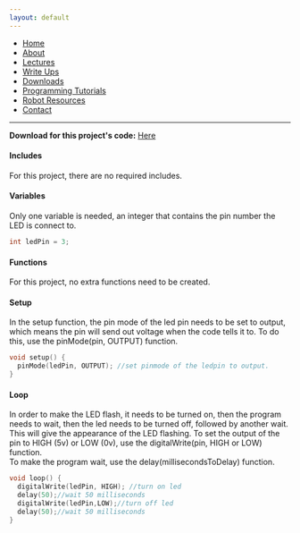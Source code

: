 ```yaml
---
layout: default
---
```

* [Home](../../index.md)
* [About](../About.md)       
* [Lectures](../Lectures.md)
* [Write Ups](../Write_Ups.md)
* [Downloads](../Downloads.md)
* [Programming Tutorials](../Programming_Tutorials.md)
* [Robot Resources](../Robot_Resources.md)
* [Contact](../Contact.md)

* * *

**Download for this project's code:** [Here](https://goo.gl/9HeVAP)  

#### Includes
For this project, there are no required includes.  
#### Variables
Only one variable is needed, an integer that contains the pin number the LED is connect to.  
```c++
int ledPin = 3;
```
#### Functions
For this project, no extra functions need to be created.
#### Setup
In the setup function, the pin mode of the led pin needs to be set to output, which means the pin will send out voltage when the code tells it to. To do this, use the pinMode(pin, OUTPUT) function.
```c++
void setup() {
  pinMode(ledPin, OUTPUT); //set pinmode of the ledpin to output.
}
```
#### Loop
In order to make the LED flash, it needs to be turned on, then the program needs to wait, then the led needs to be turned off, followed by another wait.  
This will give the appearance of the LED flashing. To set the output of the pin to HIGH (5v) or LOW (0v), use the digitalWrite(pin, HIGH or LOW) function.  
To make the program wait, use the delay(millisecondsToDelay) function.
```c++
void loop() {
  digitalWrite(ledPin, HIGH); //turn on led
  delay(50);//wait 50 milliseconds
  digitalWrite(ledPin,LOW);//turn off led
  delay(50);//wait 50 milliseconds
}
```
